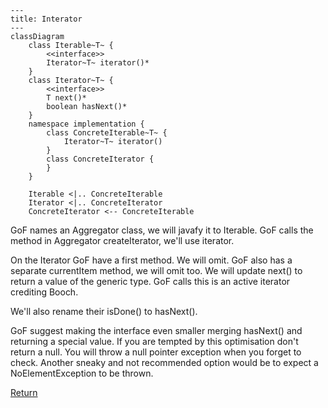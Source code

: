 ```mermaid
---
title: Interator
---
classDiagram
    class Iterable~T~ {
        <<interface>>
        Iterator~T~ iterator()*
    }
    class Iterator~T~ {
        <<interface>>
        T next()*
        boolean hasNext()*
    }
    namespace implementation {
        class ConcreteIterable~T~ {
            Iterator~T~ iterator()
        }
        class ConcreteIterator {
        }
    }

    Iterable <|.. ConcreteIterable
    Iterator <|.. ConcreteIterator
    ConcreteIterator <-- ConcreteIterable
```
GoF names an Aggregator class, we will javafy it to Iterable<T>. GoF calls the
method in Aggregator createIterator, we'll use iterator. 

On the Iterator GoF have a first method. We will omit. GoF also has a separate 
currentItem method, we will omit too. We will update next() to return a value of
the generic type. GoF calls this is an active iterator crediting Booch.

We'll also rename their isDone() to hasNext().

GoF suggest making the interface even smaller merging hasNext() and returning a 
special value. If you are tempted by this optimisation don't return a null. You 
will throw a null pointer exception when you forget to check. Another sneaky and
not recommended option would be to expect a NoElementException to be thrown.

[Return](../../../../../../../../README.md)